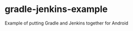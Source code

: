 gradle-jenkins-example
======================

Example of putting Gradle and Jenkins together for Android
